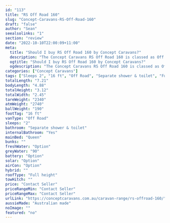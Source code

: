 ```yaml
---
id: "113"
title: "RS Off Road 160"
slug: "Concept-Caravans-RS-Off-Road-160"
draft: "false"
author: "Sean"
seealsolinks: "1"
section: "review"
date: "2022-10-10T22:00:09+11:00"
meta:
  title: "Should I buy RS Off Road 160 by Concept Caravans?"
  description: "The Concept Caravans RS Off Road 160 is classed as Off Road, and sleeps 2 people. It is Australian made and comes in at 16 ft. It generally has Separate shower & toilet."
  ogtitle: "Should I buy RS Off Road 160 by Concept Caravans?"
  ogdescription: "The Concept Caravans RS Off Road 160 is classed as Off Road, and sleeps 2 people. It is Australian made and comes in at 16 ft. It generally has Separate shower & toilet."
categories: ["Concept Caravans"]
tags: ["Sleeps 2", "16 ft", "Off Road", "Separate shower & toilet", "Full height", "Price Unknown", "Australian made"]
totalLength: "7.21"
bodyLength: "4.88"
totalHeight: "3.12"
totalWidth: "2.45"
tareWeight: "2340"
atmWeight: "2740"
ballWeight: "190"
footTag: "16 ft"
vanType: "Off Road"
sleeps: "2"
bathroom: "Separate shower & toilet"
internalBathroom: "Yes"
mainBed: "Queen"
bunks: ""
freshWater: "Option"
greyWater: "90"
battery: "Option"
solar: "Option"
airCon: "Option"
hybrid: ""
roofType: "Full height"
towHitch: ""
price: "Contact Seller"
priceRangeMin: "Contact Seller"
priceRangeMax: "Contact Seller"
urlLink: "https://conceptcaravans.com.au/caravan-range/rs-offroad-160/"
aussieMade: "Australian made"
noImage: ""
featured: "no"
---
```

